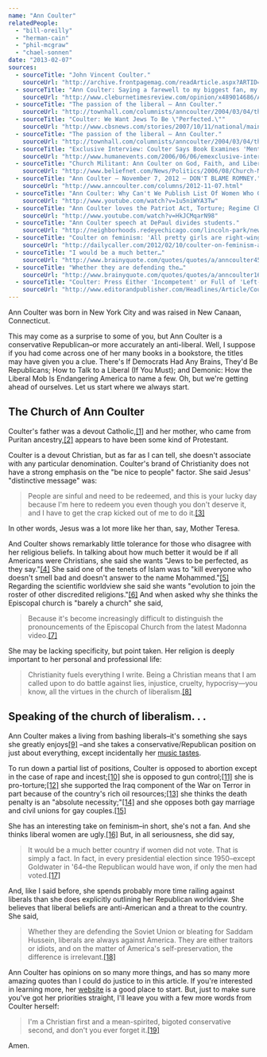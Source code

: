 ```yaml
---
name: "Ann Coulter"
relatedPeople:
  - "bill-oreilly"
  - "herman-cain"
  - "phil-mcgraw"
  - "chael-sonnen"
date: "2013-02-07"
sources:
  - sourceTitle: "John Vincent Coulter."
    sourceUrl: "http://archive.frontpagemag.com/readArticle.aspx?ARTID=29488"
  - sourceTitle: "Ann Coulter: Saying a farewell to my biggest fan, my mom."
    sourceUrl: "http://www.cleburnetimesreview.com/opinion/x489014686/Ann-Coulter-Saying-a-farewell-to-my-biggest-fan-my-mom"
  - sourceTitle: "The passion of the liberal – Ann Coulter."
    sourceUrl: "http://townhall.com/columnists/anncoulter/2004/03/04/the_passion_of_the_liberal/page/2"
  - sourceTitle: "Coulter: We Want Jews To Be \"Perfected.\""
    sourceUrl: "http://www.cbsnews.com/stories/2007/10/11/national/main3358373.shtml"
  - sourceTitle: "The passion of the liberal – Ann Coulter."
    sourceUrl: "http://townhall.com/columnists/anncoulter/2004/03/04/the_passion_of_the_liberal"
  - sourceTitle: "Exclusive Interview: Coulter Says Book Examines 'Mental Disorder' of Liberalism."
    sourceUrl: "http://www.humanevents.com/2006/06/06/emexclusive-interview-emcoulter-says-book-examines-mental-disorder-of-liberalism/"
  - sourceTitle: "Church Militant: Ann Coulter on God, Faith, and Liberals."
    sourceUrl: "http://www.beliefnet.com/News/Politics/2006/08/Church-Militant-Ann-Coulter-On-God-Faith-And-Liberals.aspx?p=2"
  - sourceTitle: "Ann Coulter – November 7, 2012 – DON'T BLAME ROMNEY."
    sourceUrl: "http://www.anncoulter.com/columns/2012-11-07.html"
  - sourceTitle: "Ann Coulter: Why Can't We Publish List Of Women Who Get Abortions?"
    sourceUrl: "http://www.youtube.com/watch?v=1u5niWYA3Tw"
  - sourceTitle: "Ann Coulter loves the Patriot Act, Torture; Regime Change in Iraq for their natural resources."
    sourceUrl: "http://www.youtube.com/watch?v=HkJCMqarN98"
  - sourceTitle: "Ann Coulter speech at DePaul divides students."
    sourceUrl: "http://neighborhoods.redeyechicago.com/lincoln-park/news-report/2011/06/02/ann-coulter-speech-at-depaul-divides-opinion/"
  - sourceTitle: "Coulter on feminism: 'All pretty girls are right-winger.'"
    sourceUrl: "http://dailycaller.com/2012/02/10/coulter-on-feminism-all-pretty-girls-are-right-wingers/"
  - sourceTitle: "I would be a much better…"
    sourceUrl: "http://www.brainyquote.com/quotes/quotes/a/anncoulter452163.html"
  - sourceTitle: "Whether they are defending the…"
    sourceUrl: "http://www.brainyquote.com/quotes/quotes/a/anncoulter160231.html"
  - sourceTitle: "Coulter: Press Either 'Incompetent' or Full of 'Left-Wing Bias.'"
    sourceUrl: "http://www.editorandpublisher.com/Headlines/Article/Coulter-Press-Either-Incompetent-or-Full-of-Left-Wing-Bias-"
---
```


Ann Coulter was born in New York City and was raised in New Canaan, Connecticut.

This may come as a surprise to some of you, but Ann Coulter is a conservative Republican–or more accurately an anti-liberal. Well, I suppose if you had come across one of her many books in a bookstore, the titles may have given you a clue. There's If Democrats Had Any Brains, They'd Be Republicans; How to Talk to a Liberal (If You Must); and Demonic: How the Liberal Mob Is Endangering America to name a few. Oh, but we're getting ahead of ourselves. Let us start where we always start.


## The Church of Ann Coulter

Coulter's father was a devout Catholic,<a class="source-citation" href="#http://archive.frontpagemag.com/readArticle.aspx?ARTID=29488" title="John Vincent Coulter.">[1]</a> and her mother, who came from Puritan ancestry,<a class="source-citation" href="#http://www.cleburnetimesreview.com/opinion/x489014686/Ann-Coulter-Saying-a-farewell-to-my-biggest-fan-my-mom" title="Ann Coulter: Saying a farewell to my biggest fan, my mom.">[2]</a> appears to have been some kind of Protestant.

Coulter is a devout Christian, but as far as I can tell, she doesn't associate with any particular denomination. Coulter's brand of Christianity does not have a strong emphasis on the "be nice to people" factor. She said Jesus' "distinctive message" was:

>People are sinful and need to be redeemed, and this is your lucky day because I'm here to redeem you even though you don't deserve it, and I have to get the crap kicked out of me to do it.<a class="source-citation" href="#http://townhall.com/columnists/anncoulter/2004/03/04/the_passion_of_the_liberal/page/2" title="The passion of the liberal – Ann Coulter.">[3]</a>

In other words, Jesus was a lot more like her than, say, Mother Teresa.

And Coulter shows remarkably little tolerance for those who disagree with her religious beliefs. In talking about how much better it would be if all Americans were Christians, she said she wants "Jews to be perfected, as they say."<a class="source-citation" href="#http://www.cbsnews.com/stories/2007/10/11/national/main3358373.shtml" title="Coulter: We Want Jews To Be &quot;Perfected.&quot;">[4]</a> She said one of the tenets of Islam was to "kill everyone who doesn't smell bad and doesn't answer to the name Mohammed."<a class="source-citation" href="#http://townhall.com/columnists/anncoulter/2004/03/04/the_passion_of_the_liberal" title="The passion of the liberal – Ann Coulter.">[5]</a> Regarding the scientific worldview she said she wants "evolution to join the roster of other discredited religions."<a class="source-citation" href="#http://www.humanevents.com/2006/06/06/emexclusive-interview-emcoulter-says-book-examines-mental-disorder-of-liberalism/" title="Exclusive Interview: Coulter Says Book Examines &apos;Mental Disorder&apos; of Liberalism.">[6]</a> And when asked why she thinks the Episcopal church is "barely a church" she said,

>Because it's become increasingly difficult to distinguish the pronouncements of the Episcopal Church from the latest Madonna video.<a class="source-citation" href="#http://www.beliefnet.com/News/Politics/2006/08/Church-Militant-Ann-Coulter-On-God-Faith-And-Liberals.aspx?p=2" title="Church Militant: Ann Coulter on God, Faith, and Liberals.">[7]</a>

She may be lacking specificity, but point taken. Her religion is deeply important to her personal and professional life:

>Christianity fuels everything I write. Being a Christian means that I am called upon to do battle against lies, injustice, cruelty, hypocrisy—you know, all the virtues in the church of liberalism.<a class="source-citation" href="#http://www.humanevents.com/2006/06/06/emexclusive-interview-emcoulter-says-book-examines-mental-disorder-of-liberalism/" title="Exclusive Interview: Coulter Says Book Examines &apos;Mental Disorder&apos; of Liberalism.">[8]</a>

## 

## Speaking of the church of liberalism. . .

Ann Coulter makes a living from bashing liberals–it's something she says she greatly enjoys<a class="source-citation" href="#http://www.humanevents.com/2006/06/06/emexclusive-interview-emcoulter-says-book-examines-mental-disorder-of-liberalism/" title="Exclusive Interview: Coulter Says Book Examines &apos;Mental Disorder&apos; of Liberalism.">[9]</a> –and she takes a conservative/Republican position on just about everything, except incidentally her [music tastes](http://www.jambands.com/features/2006/06/23/deadheads-are-what-liberals-claim-to-be-but-aren-t-an-interview-with-ann-coulter).

To run down a partial list of positions, Coulter is opposed to abortion except in the case of rape and incest;<a class="source-citation" href="#http://www.anncoulter.com/columns/2012-11-07.html" title="Ann Coulter – November 7, 2012 – DON&apos;T BLAME ROMNEY.">[10]</a> she is opposed to gun control;<a class="source-citation" href="#http://www.youtube.com/watch?v=1u5niWYA3Tw" title="Ann Coulter: Why Can&apos;t We Publish List Of Women Who Get Abortions?">[11]</a> she is pro-torture;<a class="source-citation" href="#http://www.youtube.com/watch?v=HkJCMqarN98" title="Ann Coulter loves the Patriot Act, Torture; Regime Change in Iraq for their natural resources.">[12]</a> she supported the Iraq component of the War on Terror in part because of the country's rich oil resources;<a class="source-citation" href="#http://www.youtube.com/watch?v=HkJCMqarN98" title="Ann Coulter loves the Patriot Act, Torture; Regime Change in Iraq for their natural resources.">[13]</a> she thinks the death penalty is an "absolute necessity;"<a class="source-citation" href="#http://www.beliefnet.com/News/Politics/2006/08/Church-Militant-Ann-Coulter-On-God-Faith-And-Liberals.aspx?p=2" title="Church Militant: Ann Coulter on God, Faith, and Liberals.">[14]</a> and she opposes both gay marriage and civil unions for gay couples.<a class="source-citation" href="#http://neighborhoods.redeyechicago.com/lincoln-park/news-report/2011/06/02/ann-coulter-speech-at-depaul-divides-opinion/" title="Ann Coulter speech at DePaul divides students.">[15]</a>

She has an interesting take on feminism–in short, she's not a fan. And she thinks liberal women are ugly.<a class="source-citation" href="#http://dailycaller.com/2012/02/10/coulter-on-feminism-all-pretty-girls-are-right-wingers/" title="Coulter on feminism: &apos;All pretty girls are right-winger.&apos;">[16]</a> But, in all seriousness, she did say,

>It would be a much better country if women did not vote. That is simply a fact. In fact, in every presidential election since 1950–except Goldwater in '64–the Republican would have won, if only the men had voted.<a class="source-citation" href="#http://www.brainyquote.com/quotes/quotes/a/anncoulter452163.html" title="I would be a much better…">[17]</a>

And, like I said before, she spends probably more time railing against liberals than she does explicitly outlining her Republican worldview. She believes that liberal beliefs are anti-American and a threat to the country. She said,

>Whether they are defending the Soviet Union or bleating for Saddam Hussein, liberals are always against America. They are either traitors or idiots, and on the matter of America's self-preservation, the difference is irrelevant.<a class="source-citation" href="#http://www.brainyquote.com/quotes/quotes/a/anncoulter160231.html" title="Whether they are defending the…">[18]</a>

Ann Coulter has opinions on so many more things, and has so many more amazing quotes than I could do justice to in this article. If you're interested in learning more, her [website](http://www.anncoulter.com/) is a good place to start. But, just to make sure you've got her priorities straight, I'll leave you with a few more words from Coulter herself:

>I'm a Christian first and a mean-spirited, bigoted conservative second, and don't you ever forget it.<a class="source-citation" href="#http://www.editorandpublisher.com/Headlines/Article/Coulter-Press-Either-Incompetent-or-Full-of-Left-Wing-Bias-" title="Coulter: Press Either &apos;Incompetent&apos; or Full of &apos;Left-Wing Bias.&apos;">[19]</a>

Amen.